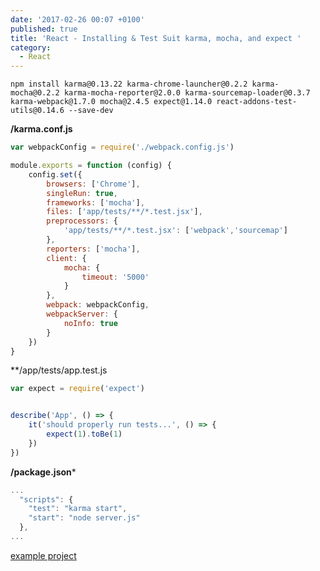 ```yaml
---
date: '2017-02-26 00:07 +0100'
published: true
title: 'React - Installing & Test Suit karma, mocha, and expect '
category:
  - React
---
```

```
npm install karma@0.13.22 karma-chrome-launcher@0.2.2 karma-mocha@0.2.2 karma-mocha-reporter@2.0.0 karma-sourcemap-loader@0.3.7 karma-webpack@1.7.0 mocha@2.4.5 expect@1.14.0 react-addons-test-utils@0.14.6 --save-dev
```

**/karma.conf.js**

```js
var webpackConfig = require('./webpack.config.js')

module.exports = function (config) {
    config.set({
        browsers: ['Chrome'],
        singleRun: true,
        frameworks: ['mocha'],
        files: ['app/tests/**/*.test.jsx'],
        preprocessors: {
            'app/tests/**/*.test.jsx': ['webpack','sourcemap']
        },
        reporters: ['mocha'],
        client: {
            mocha: {
                timeout: '5000'
            }
        },
        webpack: webpackConfig,
        webpackServer: {
            noInfo: true
        }
    })
}
```

**/app/tests/app.test.js

```js
var expect = require('expect')


describe('App', () => {
    it('should properly run tests...', () => {
        expect(1).toBe(1)
    })
})
```

**/package.json***

```js
...
  "scripts": {
    "test": "karma start",
    "start": "node server.js"
  },
...
```

[example project](https://github.com/AndreeDeveldoeRay/reacttesting)
